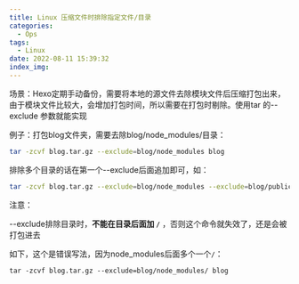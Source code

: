```yaml
---
title: Linux 压缩文件时排除指定文件/目录
categories:
  - Ops
tags:
  - Linux
date: 2022-08-11 15:39:32
index_img:
---
```


<!-- more -->
<!-- categories:Dev、Ops、Study、Sth、News-->
<!-- tags: 
Python、MySQL、LeetCode、机器学习、Linux、Big Data、Java、BlockChain、Docker、Web 、分布式、
Maven、数据结构、JVM、JavaScript、Crontab、Shell、Ubuntu、VPN、NodeJS、String、VM、Hadoop、
Life、树莓派、Git、Hexo
 -->
场景：Hexo定期手动备份，需要将本地的源文件去除模块文件后压缩打包出来，由于模块文件比较大，会增加打包时间，所以需要在打包时剔除。使用tar 的--exclude 参数就能实现

例子：打包blog文件夹，需要去除blog/node_modules/目录：

```bash
tar -zcvf blog.tar.gz --exclude=blog/node_modules blog
```



排除多个目录的话在第一个--exclude后面追加即可，如：

```bash
tar -zcvf blog.tar.gz --exclude=blog/node_modules --exclude=blog/public blog
```



注意：

--exclude排除目录时，**不能在目录后面加 `/`** ，否则这个命令就失效了，还是会被打包进去

如下，这个是错误写法，因为node_modules后面多个一个`/`：

```
tar -zcvf blog.tar.gz --exclude=blog/node_modules/ blog
```


